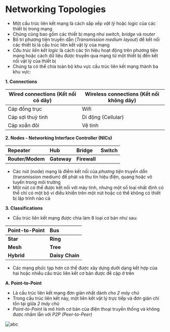 # Networking Topologies
- Một cấu trúc liên kết mạng là cách sắp xếp *vật lý* hoặc *logic* của các thiết bị trong mạng
- Chúng cũng bao gồm các thiết bị mạng như *switch*, *bridge* và *router*
- Bố trí phương tiện truyền dẫn (*Transmission medium layout*) để kết nối các thiết bị là cấu trúc liên kết vật lý của mạng
- *Cấu trúc liên kết logic* là cách các tín hiệu hoạt động trên phương tiện mạng hoặc cách dữ liệu được truyền qua mạng từ một thiết bị đến kết nối vật lý của thiết bị
- Chúng ta có thể chia toàn bộ khu vực cấu trúc liên kết mạng thành ba khu vực:

**1. Connections**

| Wired connections (Kết nối có dây)| Wireless connections (Kết nối không dây)|
|-----------------------------------|-----------------------------------------|
| Cáp đồng trục                     | Wifi                                    |
| Cáp sợi thuỷ tinh                 | Di động (Cellular)                      |
| Cáp xoắn đôi                      | Vệ tinh                                 |

**2. Nodes - Networking Interface Controller (NICs)**

| Repeater | Hub | Bridge | Switch |
|:---|:---|:---|:---|
| **Router/Modem** | **Gateway** | **Firewall** |

- Các nút (node) mạng là điểm kết nối của *phương tiện truyền dẫn* (transmission medium) để phát và thu tín hiệu điện, quang hoặc vô tuyến trong môi trường
- Một nút có thể được kết nối với máy tính, nhưng một số loại nhất định có thể chỉ có một bộ vi điều khiển trên một nút hoặc có thể không có thiết bị lập trình nào cả

**3. Classifications**
- Cấu trúc liên kết mạng được chia làm 8 loại cơ bản như sau:

| Point-to-Point | Bus |
| :--- | :--- |
| **Star** | **Ring** |
| **Mesh** | **Tree** |
| **Hybrid** | **Daisy Chain** |

- Các mạng phức tạp hơn có thể được xây dựng dưới dạng kết hợp của hai hoặc nhiều cấu trúc liên kết cơ bản được đề cập ở trên

**A. Point-to-Point**
- Là cấu trúc liên kết mạng đơn giản nhất dành cho *2 máy chủ*
- Trong cấu trúc liên kết này, một liên kết vật lý trực tiếp và đơn giản chỉ tồn tại giữa *2 máy chủ*
- *Point-to-Point* là mô hình cơ bản của điện thoại truyền thống và không được nhầm lẫn với *P2P (Peer-to-Peer)*

![abc](https://github.com/DDT1604/NTH-Course/assets/101965134/03882c8c-be3f-4a00-8682-ad3415524a3f)

